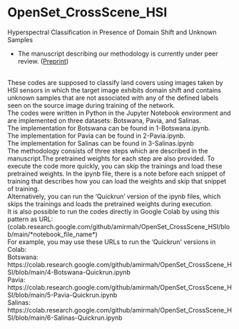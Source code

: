 # OpenSet_CrossScene_HSI
Hyperspectral Classification in Presence of Domain Shift and Unknown Samples
* The manuscript describing our methodology is currently under peer review. (<a href="https://dx.doi.org/10.2139/ssrn.4502474" target="_blank">Preprint</a>)
<br>
These codes are supposed to classify land covers using images taken by HSI sensors in which the target image exhibits domain shift and contains unknown samples that are not associated with any of the defined labels seen on the source image during training of the network.
<br>
The codes were written in Python in the Jupyter Notebook environment and are implemented on three datasets: Botswana, Pavia, and Salinas.
<br>
The implementation for Botswana can be found in 1-Botswana.ipynb.
<br>
 The implementation for Pavia can be found in 2-Pavia.ipynb.
<br>
 The implementation for Salinas can be found in 3-Salinas.ipynb
<br>
The methodology consists of three steps which are described in the manuscript.The pretrained weights for each step are also provided. To execute the code more quickly, you can skip the trainings and load these pretrained weights. In the ipynb file, there is a note before each snippet of training that describes how you can load the weights and skip that snippet of training.
<br>
Alternatively, you can run the ‘Quickrun’ version of the ipynb files, which skips the trainings and loads the pretrained weights during execution.
<br>
It is also possible to run the codes directly in Google Colab by using this pattern as URL:
<br>
(colab.research.google.com/github/amirmah/OpenSet_CrossScene_HSI/blob/main/*notebook_file_name*)
<br>
For example, you may use these URLs to run the ‘Quickrun' versions in Colab:
<br>
Botswana:
<br>
https://colab.research.google.com/github/amirmah/OpenSet_CrossScene_HSI/blob/main/4-Botswana-Quickrun.ipynb
<br>
Pavia:
<br>
https://colab.research.google.com/github/amirmah/OpenSet_CrossScene_HSI/blob/main/5-Pavia-Quickrun.ipynb
<br>
Salinas:
<br>
https://colab.research.google.com/github/amirmah/OpenSet_CrossScene_HSI/blob/main/6-Salinas-Quickrun.ipynb


